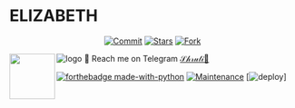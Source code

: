 # ELIZABETH
<p align="center">
    <a href="https://github.com/Apollothewolf/Elizabeth/commits/master"><img src="https://img.shields.io/github/last-commit/Apollothewolf/Elizabeth/master?label=Last%20Commit&style=flat-square&logo=github&color=F10070" alt="Commit" /></a>
    <a href="https://github.com/Apollothewolf/Elizabeth/stargazers"><img src="https://img.shields.io/github/stars/Apollothewolf/Elizabeth?label=Stars&style=flat-square&logo=github&color=F10070" alt="Stars" /></a>
    <a href="https://github.com/Apollothewolf/Elizabeth/network/members"><img src="https://img.shields.io/github/forks/Apollothewolf/Elizabeth?label=Fork&style=flat-square&logo=github&color=F10070" alt="Fork" /></a>
</p>

![logo](https://telegra.ph/file/d7fc94f41b336b8f4ff15.jpg)
💌 Reach me on Telegram [𝒮𝒽𝓇𝓊𝓉𝒾🍒](https://t.me/Risk_Girl)
<img src = https://i.pinimg.com/originals/25/d2/54/25d254df236c61306bceb86df5f671f1.gif width = 80 align = "left">

[![forthebadge made-with-python](http://ForTheBadge.com/images/badges/made-with-python.svg)](https://www.python.org/)
[![Maintenance](https://img.shields.io/badge/Maintained%3F-yes-green.svg)](https://github.com/p-rinc-e/Elizabeth/graphs/commit-activity)
[![deploy](https://heroku.com/deploy?template=https://github.com/Apollothewolf/ELIZABETH)]
